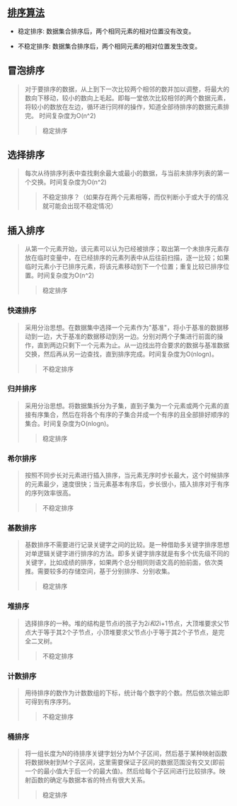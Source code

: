 ## [排序算法](https://github.com/francistao/LearningNotes/blob/master/Part3/Algorithm/Sort/%E9%9D%A2%E8%AF%95%E4%B8%AD%E7%9A%84%2010%20%E5%A4%A7%E6%8E%92%E5%BA%8F%E7%AE%97%E6%B3%95%E6%80%BB%E7%BB%93.md)
* 稳定排序: 数据集合排序后，两个相同元素的相对位置没有改变。

* 不稳定排序: 数据集合排序后，两个相同元素的相对位置发生改变。

## 冒泡排序
> 对于要排序的数据，从上到下一次比较两个相邻的数并加以调整，将最大的数向下移动，较小的数向上毛起。即每一堂依次比较相邻的两个数据元素，将较小的数放在左边，循环进行同样的操作，知道全部待排序的数据元素排完。 时间复杂度为O(n^2)
>> 稳定排序

## 选择排序
> 每次从待排序列表中查找剩余最大或最小的数据，与当前未排序列表的第一个交换。时间复杂度为O(n^2)
>> 不稳定排序？（如果存在两个元素相等，而仅判断小于或大于的情况就可能会出现不稳定情况）

## 插入排序
> 从第一个元素开始，该元素可以认为已经被排序；取出第一个未排序元素存放在临时变量中，在已经排序的元素列表中从后往前扫描，逐一比较；如果临时元素小于已排序元素，将该元素移动到下一个位置；重复比较已排序位置。时间复杂度为O(n^2)
>> 稳定排序

### 快速排序
> 采用分治思想。在数据集中选择一个元素作为"基准"，将小于基准的数据移动到一边，大于基准的数据移动到另一边。分别对两个子集进行前面的操作，直到两边只剩下一个元素为止。从一边找出符合要求的数据与基准数据交换，然后再从另一边查找，直到排序完成。时间复杂度为O(nlogn)。
>> 不稳定排序

### 归并排序
> 采用分治思想。将数据集拆分为子集，直到子集为一个元素或两个元素的直接有序集合，然后在将各个有序的子集合并成一个有序的且全部排好顺序的集合。时间复杂度为O(nlogn)。
>> 稳定排序

### 希尔排序
> 按照不同步长对元素进行插入排序，当元素无序时步长最大，这个时候排序的元素最少，速度很快；当元素基本有序后，步长很小，插入排序对于有序的序列效率很高。
>> 不稳定排序 

### 基数排序
> 基数排序不需要进行记录关键字之间的比较。是一种借助多关键字排序思想对单逻辑关键字进行排序的方法。即多关键字排序就是有多个优先级不同的关键字，比如成绩的排序，如果两个总分相同则语文高的拍前面，依次类推。需要较多的存储空间，基于分别排序、分别收集。
>> 稳定排序

### 堆排序
> 选择排序的一种。堆的结构是节点i的孩子为2*i和2*i+1节点，大顶堆要求父节点大于等于其2个子节点，小顶堆要求父节点小于等于其2个子节点，是完全二叉树。
>> 不稳定排序

### 计数排序
> 用待排序的数作为计数数组的下标，统计每个数字的个数。然后依次输出即可得到有序序列。
>> 不稳定排序

### 桶排序
> 将一组长度为N的待排序关键字划分为M个子区间，然后基于某种映射函数将数据映射到M个子区间，这里需要保证子区间的数据范围没有交叉(即前一个的最小值大于后一个的最大值)。然后给每个子区间进行比较排序。映射函数的确定与数据本省的特点有很大关系。
>> 稳定排序